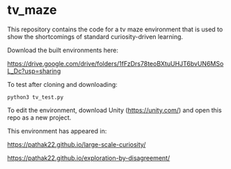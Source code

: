 # tv_maze

This repository contains the code for a tv maze environment that is used to show the shortcomings of standard curiosity-driven learning.

Download the built environments here: 

https://drive.google.com/drive/folders/1fFzDrs78teoBXtuUHJT6bvUN6MSoL_Dc?usp=sharing

To test after cloning and downloading:
```Shell
python3 tv_test.py
```

To edit the environment, download Unity (https://unity.com/) and open this repo as a new project.

This environment has appeared in:

https://pathak22.github.io/large-scale-curiosity/

https://pathak22.github.io/exploration-by-disagreement/

